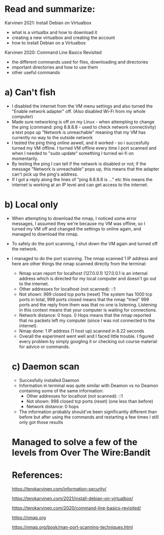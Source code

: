 # Read and summarize: 

Karvinen 2021: Install Debian on Virtualbox
  - what is a virtualbx and how to download it
  - creating a new virtualbox and creating the account
  - how to install Debian on a Virtualbox

Karvinen 2020: Command Line Basics Revisited
  - the different commands used for files, downloading and directories
  - important directories and how to use them
  - other useful commands

# a) Can't fish 
- I disabled the internet from the VM menu settings and also turned the "Enable network adapter" off. (Also disabled Wi-Fi from my whole computer)
- Made sure networking is off on my Linux - when attempting to change the ping (command: ping 8.8.8.8 - used to check network connectivity) a text pops up "Network is unreachable" meaning that my VM has currently no way to the outside network
- I tested the ping thing online aswell, and it worked - so i succesfully turned my VM offline. I turned VM offline every time I port scanned and when I needed to "sudo update" something I turned wi-fi on momentarily.
- By testing the ping I can tell if the network is disabled or not; if the message "Network is unreachable" pops up, this means that the adapter can't pick up the ping's address.
- If I got a reply along the lines of "ping 8.8.8.8 is ..." etc this means the internet is working at an IP level and can get access to the internet. 

# b) Local only
- When attempting to download the nmap, I noticed some error messages, I assumed they we're because my VM was offline, so I turned my VM off and changed the settings to online again, and managed to download the nmap.
- To safely do the port scanning, I shut down the VM again and turned off the network.
- I managed to do the port scanning. The nmap scanned 1 IP address and here are other things the nmap scanned directly from the terminal:
    - Nmap scan report for localhost (127.0.0.1) 127.0.0.1 is an internal address which is directed for my local computer and doesn't go out to the internet. 
    - Other addresses for localhost (not scanned): ::1
    - Not shown: 999 closed tcp ports (reset) The system has 1000 tcp ports in total, 999 ports closed means that the nmap "tried" 999 ports and the reply from them was that no
one is listening. Listening in this context means that your computer is waiting for connections. 
    - Network distance: 0 hops. 0 Hops means that the nmap reported that no packets left my computer (since I was not connected to the internet). 
    - Nmap done: 1 IP address (1 host up) scanned in 8.22 seconds
    - Overall the experiment went well and I faced little trouble. I figured every problem by simply googling it or checking out course material for advice or commands.

  # c) Daemon scan
  - Succesfully installed Daemon
  - Information in terminal was quite similar with Deamon vs no Deamon containing some of the same information:
    - Other addresses for localhost (not scanned): ::1
    - Not shown: 998 closed tcp ports (reset) (one less than before)
    - Network distance: 0 hops
  - The information probably should've been significantly different than before but after using the commands and restarting a few times I still only got those results

  # Managed to solve a few of the levels from Over The Wire:Bandit

  # References:
  https://terokarvinen.com/information-security/
  
  https://terokarvinen.com/2021/install-debian-on-virtualbox/
  
  https://terokarvinen.com/2020/command-line-basics-revisited/
  
  https://nmap.org
  
  https://nmap.org/book/man-port-scanning-techniques.html
